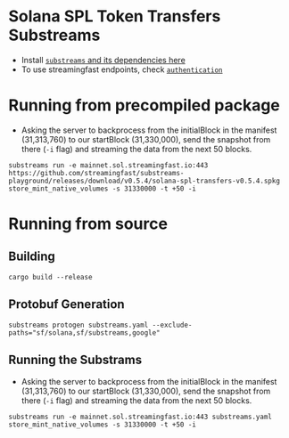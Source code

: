 Solana SPL Token Transfers Substreams
=====================================

* Install [`substreams` and its dependencies here](https://substreams.streamingfast.io/getting-started/installing-the-cli)
* To use streamingfast endpoints, check [`authentication`](https://substreams.streamingfast.io/reference-and-specs/authentication)

# Running from precompiled package

* Asking the server to backprocess from the initialBlock in the manifest (31,313,760) to our startBlock (31,330,000), send the snapshot from there (`-i` flag) and streaming the data from the next 50 blocks.

```
substreams run -e mainnet.sol.streamingfast.io:443 https://github.com/streamingfast/substreams-playground/releases/download/v0.5.4/solana-spl-transfers-v0.5.4.spkg store_mint_native_volumes -s 31330000 -t +50 -i
```

# Running from source

## Building
```
cargo build --release
```

## Protobuf Generation
```
substreams protogen substreams.yaml --exclude-paths="sf/solana,sf/substreams,google"
```

## Running the Substrams

* Asking the server to backprocess from the initialBlock in the manifest (31,313,760) to our startBlock (31,330,000), send the snapshot from there (`-i` flag) and streaming the data from the next 50 blocks.
```
substreams run -e mainnet.sol.streamingfast.io:443 substreams.yaml store_mint_native_volumes -s 31330000 -t +50 -i
```
